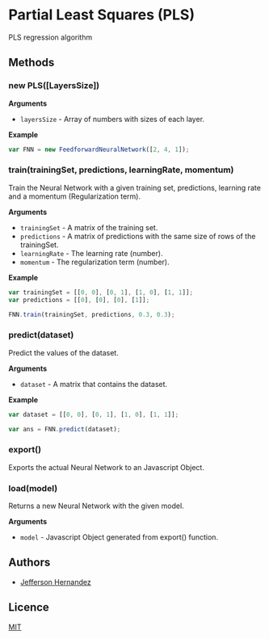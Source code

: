 # Partial Least Squares (PLS)

PLS regression algorithm

## Methods

### new PLS([LayersSize])

__Arguments__

* `layersSize` - Array of numbers with sizes of each layer.

__Example__

```js
var FNN = new FeedforwardNeuralNetwork([2, 4, 1]);
```

### train(trainingSet, predictions, learningRate, momentum)

Train the Neural Network with a given training set, predictions, learning rate and a 
momentum (Regularization term).

__Arguments__

* `trainingSet` - A matrix of the training set.
* `predictions` - A matrix of predictions with the same size of rows of the trainingSet.
* `learningRate` - The learning rate (number).
* `momentum` - The regularization term (number).

__Example__

```js
var trainingSet = [[0, 0], [0, 1], [1, 0], [1, 1]];
var predictions = [[0], [0], [0], [1]];

FNN.train(trainingSet, predictions, 0.3, 0.3);
```

### predict(dataset)

Predict the values of the dataset.

__Arguments__

* `dataset` - A matrix that contains the dataset.

__Example__

```js
var dataset = [[0, 0], [0, 1], [1, 0], [1, 1]];

var ans = FNN.predict(dataset);
```

### export()

Exports the actual Neural Network to an Javascript Object.

### load(model)

Returns a new Neural Network with the given model.

__Arguments__

* `model` - Javascript Object generated from export() function.

## Authors

- [Jefferson Hernandez](https://github.com/JeffersonH44)

## Licence

[MIT](./LICENSE)